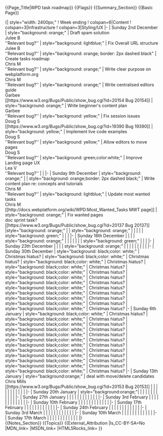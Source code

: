 {{Page_Title|WPD task roadmap}}
{{Flags}}
{{Summary_Section}}
{{Basic Page}}
<div style="width: 100%;overflow:scroll;">
{| style="width: 2400px;"
! Week ending
! colspan=6|Content
! colspan=3|Infrastructure
! colspan=3|Styling/UX
|-
| Sunday 2nd December
| style="background: orange;" | Draft spam solution<br>Julee B<br>''Relevant bug?''
| style="background: lightblue;" | Fix Overall URL structure<br>Julee B<br>''Relevant bug?''  
| style="background: orange; border: 2px dashed black" | Create tasks roadmap<br>Chris M<br>''Relevant bug?''
| style="background: orange;" | Write clear purpose on webplatform.org<br>Chris M<br>''Relevant bug?''
| style="background: orange;" | Write centralised editors guide<br>Garbee<br>[[https://www.w3.org/Bugs/Public/show_bug.cgi?id=20154 Bug 20154]]
| style="background: orange;" | Write beginner's content plan<br>Garbee<br>''Relevant bug?''
| style="background: yellow;" | Fix session issues<br>Doug S<br>[[https://www.w3.org/Bugs/Public/show_bug.cgi?id=19390 Bug 19390]]
| style="background: yellow;" | Implement live code examples<br>Doug S<br>''Relevant bug?'' 
| style="background: yellow;" | Allow editors to move pages<br>Doug S<br>''Relevant bug?''
| style="background: green;color:white;" | Improve Landing page UX<br>Lea V<br>''Relevant bug?''
|
|
|-
| Sunday 9th December
| style="background: orange;" |
| style="background: orange;border: 2px dashed black;" | Write content plan re: concepts and tutorials<br>Chris M<br>''Relevant bug?''  
| style="background: lightblue;" | Update most wanted tasks<br>Chris M<br>[[http://docs.webplatform.org/wiki/WPD:Most_Wanted_Tasks MWT page]]
| style="background: orange;" | Fix wanted pages<br>doc sprint task?<br>[[https://www.w3.org/Bugs/Public/show_bug.cgi?id=20137 Bug 20137]]
|style="background: orange;" |
| style="background: orange;" | 
|  
|  
|
| style="background: green;" | 
|
|
|-
| Sunday 16th December
|
|   
|
| style="background: orange;" |
|
| 
| 
|  
|
| style="background: green;" | 
|
|
|-
| Sunday 23th December
| 
|   
|
| style="background: orange;" |
|
| 
| 
|  
|
|
|
|
|-
| Sunday 30th December
| style="background: black;color: white;" | Christmas hiatus?
| style="background: black;color: white;" | Christmas hiatus?  
| style="background: black;color: white;" | Christmas hiatus?
| style="background: black;color: white;" | Christmas hiatus?
| style="background: black;color: white;" | Christmas hiatus?
| style="background: black;color: white;" | Christmas hiatus?
| style="background: black;color: white;" | Christmas hiatus?
| style="background: black;color: white;" | Christmas hiatus? 
| style="background: black;color: white;" | Christmas hiatus?
| style="background: black;color: white;" | Christmas hiatus?
| style="background: black;color: white;" | Christmas hiatus?
| style="background: black;color: white;" | Christmas hiatus?
|-
| Sunday 6th January
| style="background: black;color: white;" | Christmas hiatus?
| style="background: black;color: white;" | Christmas hiatus?  
| style="background: black;color: white;" | Christmas hiatus?
| style="background: black;color: white;" | Christmas hiatus?
| style="background: black;color: white;" | Christmas hiatus?
| style="background: black;color: white;" | Christmas hiatus?
| style="background: black;color: white;" | Christmas hiatus?
| style="background: black;color: white;" | Christmas hiatus? 
| style="background: black;color: white;" | Christmas hiatus?
| style="background: black;color: white;" | Christmas hiatus?
| style="background: black;color: white;" | Christmas hiatus?
| style="background: black;color: white;" | Christmas hiatus?
|-
| Sunday 13th January
| style="background:orange;" | deal with move/delete candidates<br>Chris Mills<br>[[https://www.w3.org/Bugs/Public/show_bug.cgi?id=20153 Bug 20153]]
|   
|
|
|
| 
| 
|  
|
|
|
|
|-
| Sunday 20th January
| style="background:orange;"|
|   
|
|
|
| 
| 
|  
|
|
|
|
|-
| Sunday 27th January
|
|   
|
|
|
| 
| 
|  
|
|
|
|
|-
| Sunday 3rd February
|
|   
|
|
|
| 
| 
|  
|
|
|
|
|-
| Sunday 10th February
|
|   
|
|
|
| 
| 
|  
|
|
|
|
|-
| Sunday 17th February
|
|   
|
|
|
| 
| 
|  
|
|
|
|
|-
| Sunday 24th February
|
|   
|
|
|
| 
| 
|  
|
|
|
|
|-
| Sunday 3rd March
|
|   
|
|
|
| 
| 
|  
|
|
|
|
|-
| Sunday 10th March
|
|   
|
|
|
| 
| 
|  
|
|
|
|
|-
| Sunday 17th March
|
|   
|
|
|
| 
| 
|  
|
|
|
|
|}
</div>
{{Notes_Section}}
{{Topics}}
{{External_Attribution
|Is_CC-BY-SA=No
|MDN_link=
|MSDN_link=
|HTML5Rocks_link=
}}